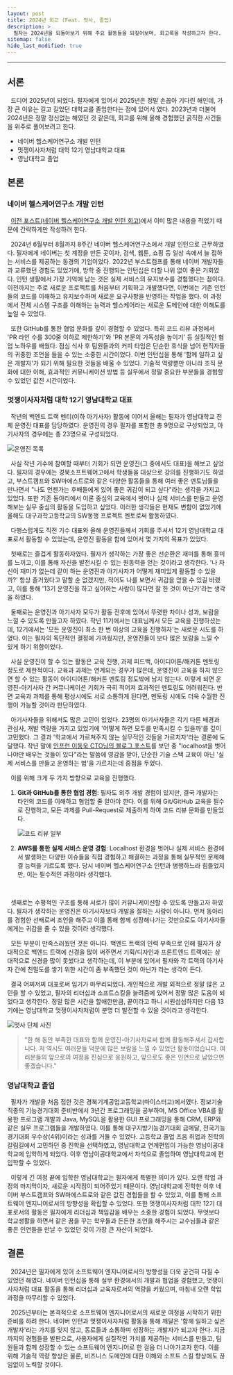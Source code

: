 ```yaml
---
layout: post
title: 2024년 회고 (Feat. 멋사, 졸업)
description: >
  필자는 2024년을 되돌아보기 위해 주요 활동들을 되짚어보며, 회고록을 작성하고자 한다.
sitemap: false
hide_last_modified: true
---
```


---

## 서론

&nbsp; 드디어 2025년이 되었다. 필자에게 있어서 2025년은 정말 손꼽아 기다린 해인데, 가장 큰 이유는 길고 길었던 대학교를 졸업한다는 점에 있어서 였다. 2023년과 더불어 2024년은 정말 정신없는 해였던 것 같은데, 회고를 위해 올해 경험했던 굵직한 사건들을 위주로 풀어보려고 한다.

- 네이버 헬스케어연구소 개발 인턴
- 멋쟁이사자처럼 대학 12기 영남대학교 대표
- 영남대학교 졸업

## 본론

### 네이버 헬스케어연구소 개발 인턴

&nbsp; [이전 포스트(네이버 헬스케어연구소 개발 인턴 회고)](https://jinlee.kr/essay/2024-11-22-naver-intern-retrospect/)에서 이미 많은 내용을 적었기 때문에 간략하게만 작성하려 한다.<br>

&nbsp; 2024년 6월부터 8월까지 8주간 네이버 헬스케어연구소에서 개발 인턴으로 근무하였다. 필자에게 네이버는 첫 계정을 만든 곳이자, 검색, 웹툰, 쇼핑 등 일상 속에서 늘 접하는 서비스를 제공하는 동경의 기업이었다. 2022년 부스트캠프를 통해 네이버 개발자들과 교류했던 경험도 있었기에, 방학 중 진행되는 인턴십은 더할 나위 없이 좋은 기회였다. 인턴 생활에서 가장 기억에 남는 것은 실제 서비스의 유지보수를 경험했다는 점이다. 이전까지는 주로 새로운 프로젝트를 처음부터 기획하고 개발했다면, 이번에는 기존 인턴들의 코드를 이해하고 유지보수하며 새로운 요구사항을 반영하는 작업을 했다. 이 과정에서 전체 시스템 구조를 이해하는 능력과 헬스케어라는 새로운 도메인에 대한 이해도를 높일 수 있었다.<br>

&nbsp; 또한 GitHub를 통한 협업 문화를 깊이 경험할 수 있었다. 특히 코드 리뷰 과정에서 'PR 라인 수를 300줄 이하로 제한하기'와 'PR 본문의 가독성을 높이기' 등 실질적인 협업 노하우를 배웠다. 점심 식사 후 팀원들과의 커피 타임은 단순한 휴식을 넘어 현직자들의 귀중한 조언을 들을 수 있는 소중한 시간이었다. 이번 인턴십을 통해 '함께 일하고 싶은 개발자'가 되기 위해 필요한 것들을 배울 수 있었다. 기술적 역량뿐만 아니라 조직 문화에 대한 이해, 효과적인 커뮤니케이션 방법 등 실무에서 정말 중요한 부분들을 경험할 수 있었던 값진 시간이었다.

### 멋쟁이사자처럼 대학 12기 영남대학교 대표

&nbsp; 작년의 백엔드 트랙 멘티(이하 아기사자) 활동에 이어서 올해는 필자가 영남대학교 전체 운영진 대표를 담당하였다. 운영진의 경우 필자를 포함한 총 9명으로 구성되었고, 아기사자의 경우에는 총 23명으로 구성되었다.<br>

![운영진 목록](../../assets/img/docs/retrospective-of-2024/image1.png)

&nbsp; 사실 작년 기수에 참여할 때부터 기회가 되면 운영진(그 중에서도 대표)을 해보고 싶었다. 필자의 경우에는 경북소프트웨어고에서 학생들을 대상으로 강의를 진행하기도 하였고, 부스트캠프와 SW마에스트로와 같은 다양한 활동들을 통해 여러 좋은 멘토님들을 만나면서 "나도 언젠가는 후배들에게 있어 좋은 귀감이 되고 싶다"라는 생각을 가지고 있었다. 또한 기존 동아리에서 이론 중심의 교육에서 벗어나 실제 서비스를 만들고 운영해보는 실무 중심의 활동을 도입하고 싶었다. 이러한 생각들은 현재도 변함이 없었기에 올해도 대구과학고등학교의 SW동행 프로젝트 멘토로써 활동하였다.<br>

&nbsp; 다행스럽게도 직전 기수 대표와 올해 운영진들께서 기회를 주셔서 12기 영남대학교 대표로서 활동할 수 있었는데, 운영진 활동을 함에 있어서 몇 가지의 목표가 있었다.<br>

&nbsp; 첫째로는 즐겁게 활동하자였다. 필자가 생각하는 가장 좋은 선순환은 재미를 통해 흥미를 느끼고, 이를 통해 자신을 발전시킬 수 있는 원동력을 얻는 것이라고 생각한다. '나 자신이 재미가 없는데 같이 하는 운영진과 아기사자가 어떻게 재미있게 활동할 수 있을까?' 항상 즐거웠다고 말할 순 없겠지만, 적어도 나를 보면서 귀감을 얻을 수 있길 바랬고, 이를 통해 '13기 운영진을 하고 싶어하는 사람이 많다면 잘 한 것이 아닌가'라는 생각을 하였다.<br>

&nbsp; 둘째로는 운영진과 아기사자 모두가 활동 전후에 있어서 뚜렷한 차이나 성과, 보람을 느낄 수 있도록 만들고자 하였다. 작년 11기에서는 대표님께서 모든 교육을 진행하셨는데, 12기에서는 '모든 운영진이 최소 한 번 이상의 교육을 진행하자'는 새로운 시도를 하였다. 이는 필자의 독단적인 결정에 가까웠지만, 운영진들이 보다 많은 보람을 느낄 수 있게 하기 위함이었다.<br>

&nbsp; 사실 운영진이 할 수 있는 활동은 교육 진행, 과제 피드백, 아이디어톤/해커톤 멘토링 정도로 제한적이다. 교육과 과제는 연계되는 경우가 많은데, 운영진이 교육을 하지 않으면 할 수 있는 활동이 아이디어톤/해커톤 멘토링 정도밖에 남지 않는다. 이렇게 되면 운영진-아기사자 간 커뮤니케이션 기회가 극히 적어져 효과적인 멘토링도 어려워진다. 반면 교육과 과제를 통해 평상시에도 서로 소통하게 된다면, 멘토링 시에도 더욱 수월한 진행이 가능할 것이라 판단하였다.<br>

&nbsp; 아기사자들을 위해서도 많은 고민이 있었다. 23명의 아기사자들은 각기 다른 배경과 관심사, 개발 역량을 가지고 있었기에 '어떻게 하면 모두를 만족시킬 수 있을까'를 깊이 고민했다. 그 결과 '학교에서 가르쳐주지 않는 실무적인 것들을 가르치자'라는 결론에 도달했다. 작년 말에 [인프런 이동욱 CTO님의 블로그 포스트](https://jojoldu.tistory.com/763)를 보던 중 "localhost을 벗어나야만 배우는 것들이 있다"라는 말씀에 영감을 받아, 단순한 기술 스택 교육이 아닌 '실제 서비스를 만들고 운영하는 법'을 가르치는데 중점을 두었다.<br>

&nbsp; 이를 위해 크게 두 가지 방향으로 교육을 진행했다.

1. **Git과 GitHub를 통한 협업 경험**: 필자도 외주 개발 경험이 있지만, 결국 개발자는 타인의 코드를 이해하고 협업할 줄 알아야 한다. 이를 위해 Git/GitHub 교육을 필수로 진행하고, 모든 과제를 Pull-Request로 제출하게 하여 코드 리뷰 문화를 만들었다.

   ![코드 리뷰 일부](../../assets/img/docs/retrospective-of-2024/image2.png)

2. **AWS를 통한 실제 서비스 운영 경험**: Localhost 환경을 벗어나 실제 서비스 환경에서 발생하는 다양한 이슈들을 직접 경험하고 해결하는 과정을 통해 실무적인 문제해결 능력을 기르도록 했다. 당시 네이버 헬스케어연구소 인턴과 병행하느라 힘들었지만, 이는 필수적인 과정이라 생각했다.

<br>

&nbsp; 셋째로는 수평적인 구조를 통해 서로가 많이 커뮤니케이션할 수 있도록 만들고자 하였다. 필자가 생각하는 운영진은 아기사자보다 개발을 잘하는 사람이 아니다. 먼저 동아리를 경험한 선배로써 조언을 해주고 이를 통해 함께 성장해나가는 것만으로도 아기사자들에게는 귀감을 줄 수 있을 것이라 생각했다.<br>

&nbsp; 모든 부분이 만족스러웠던 것은 아니다. 백엔드 트랙의 인력 부족으로 인해 필자가 상대적으로 백엔드 트랙에 신경을 많이 써주면서 기획/디자인과 프론트엔드 트랙에는 상대적으로 신경을 많이 못썼다고 생각하는데, 이 부분에 있어서 필자와 각 트랙의 아기사자 간에 친밀도를 쌓기 위한 시간이 좀 부족했던 것이 아닌가 라는 생각이 든다.<br>

&nbsp; 결국 어찌저찌 대표로써 임기가 마무리되었다. 개인적으로 개발 외적으로 정말 많은 고민을 할 수 있었고, 필자의 리더십과 소프트스킬을 늘려줌에 있어서 정말 많은 도움이 되었다고 생각한다. 정말 많은 시간을 할애한만큼, 끝이라고 하니 시원섭섭하지만 다음 13기에는 영남대학교 멋쟁이사자처럼이 분명 더 발전할 수 있을 것이라고 생각한다.<br>

![멋사 단체 사진](../../assets/img/docs/retrospective-of-2024/image3.png)

> "한 해 동안 부족한 대표와 함께 운영진-아기사자로써 함께 활동해주셔서 감사합니다. 저 역시도 여러분들 덕분에 많은 보람을 느낄 수 있었던 활동이었습니다. 여러분들의 앞으로의 여정을 진심으로 응원하고, 앞으로도 좋은 인연으로 남았으면 좋겠습니다."

### 영남대학교 졸업

&nbsp; 필자가 개발을 처음 접한 것은 경북기계공업고등학교(마이스터고)에서였다. 정보기술 직종의 기능경기대회 준비반에서 3년간 프로그래밍을 공부하며, MS Office VBA를 활용한 프로그램 개발과 Java, MySQL을 활용한 GUI 프로그래밍을 통해 CRM, ERP와 같은 실무 프로그램들을 개발하였다. 이를 통해 대구지방기능경기대회 금메달, 전국기능경기대회 우수상(4위)이라는 성과를 거둘 수 있었다. 고등학교 졸업 즈음 취업과 진학의 갈림길에서 고민하던 중 진학을 선택하였고, 영남대학교 연계편입이 가능한 영남이공대학교에 입학하게 되었다. 이후 영남이공대학교에서 차석으로 졸업하여 영남대학교에 편입학할 수 있었다.<br>

&nbsp; 이렇게 긴 여정 끝에 입학한 영남대학교는 필자에게 특별한 의미가 있다. 오랜 학업 과정의 마지막이자, 새로운 시작점이 되어주었기 때문이다. 영남대학교에 진학한 이후 네이버 부스트캠프와 SW마에스트로와 같은 값진 경험들을 할 수 있었고, 이를 통해 소프트웨어 엔지니어로서의 방향성을 확립할 수 있었다. 또한 멋쟁이사자처럼 대학 12기 대표로서의 활동은 필자에게 리더십과 책임감을 배우는 소중한 경험이 되었다. 무엇보다 학교생활을 하면서 같은 꿈을 꾸는 학우들과 든든한 조언을 해주시는 교수님들과 같은 좋은 인연들을 만날 수 있었던 것이 가장 큰 자산이 되었다.<br>

## 결론

&nbsp; 2024년은 필자에게 있어 소프트웨어 엔지니어로서의 방향성을 더욱 굳건히 다질 수 있었던 해였다. 네이버 인턴십을 통해 실무 환경에서의 개발과 협업을 경험했고, 멋쟁이사자처럼 대표 활동을 통해 리더십과 교육자로서의 역량을 키웠으며, 마침내 오랜 학업 과정을 마무리할 수 있었다.<br>

&nbsp; 2025년부터는 본격적으로 소프트웨어 엔지니어로서의 새로운 여정을 시작하기 위한 준비를 하려 한다. 네이버 인턴과 멋쟁이사자처럼 활동을 통해 깨달은 '함께 일하고 싶은 개발자'라는 가치를 잊지 않고, 동료들과 소통하며 성장하는 개발자가 되고자 한다. 지금까지의 경험들을 발판으로, 사용자에게 실질적인 가치를 제공하는 서비스를 만들고, 팀원들과 함께 성장할 수 있는 소프트웨어 엔지니어로 한 걸음 더 나아가고자 한다. 이를 위해 기술적 역량 향상은 물론, 비즈니스 도메인에 대한 이해와 소프트 스킬 향상에도 끊임없이 노력할 것이다.
